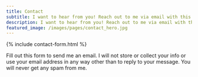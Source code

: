 ```yaml
---
title: Contact
subtitle: I want to hear from you! Reach out to me via email with this form.
description: I want to hear from you! Reach out to me via email with this form.
featured_image: /images/pages/contact_hero.jpg
---
```


{% include contact-form.html %}

Fill out this form to send me an email. I will not store or collect your info or use your email address in any way other than to reply to your message. You will never get any spam from me.
